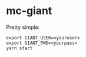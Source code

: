 # mc-giant

Pretty simple:

```
export GIANT_USER=<youruser>
export GIANT_PWD=<yourpass>
yarn start
```
